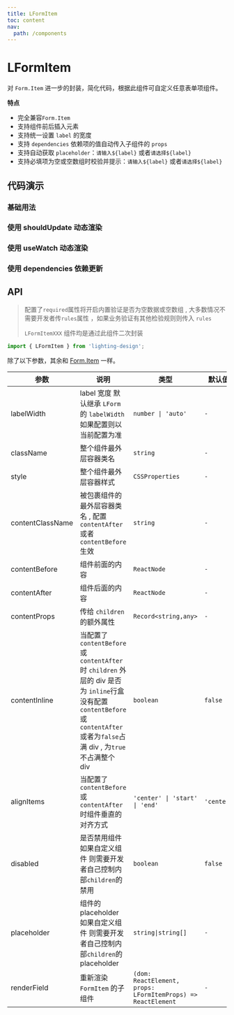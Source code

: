 ```yaml
---
title: LFormItem
toc: content
nav:
  path: /components
---
```


# LFormItem

对 `Form.Item` 进一步的封装，简化代码，根据此组件可自定义任意表单项组件。

**特点**

- 完全兼容`Form.Item`
- 支持组件前后插入元素
- 支持统一设置 `label` 的宽度
- 支持 `dependencies` 依赖项的值自动传入子组件的 `props`
- 支持自动获取 `placeholder`：`请输入${label}` 或者`请选择${label}`
- 支持必填项为空或空数组时校验并提示：`请输入${label}` 或者`请选择${label}`

## 代码演示

### 基础用法

<code src='./demos/Demo2.tsx'></code>

### 使用 shouldUpdate 动态渲染

<code src='./demos/Demo1.tsx'></code>

### 使用 useWatch 动态渲染

<code src='./demos/Demo3.tsx'></code>

### 使用 dependencies 依赖更新

<code src='./demos/Demo4.tsx'></code>

## API

> 配置了`required`属性将开启内置验证是否为空数据或空数组 , 大多数情况不需要开发者传`rules`属性 ，如果业务验证有其他检验规则则传入 `rules`
>
> `LFormItemXXX` 组件均是通过此组件二次封装

```ts
import { LFormItem } from 'lighting-design';
```

除了以下参数，其余和 [Form.Item](https://ant.design/components/form-cn#formitem) 一样。

| 参数             | 说明                                                                                                                                                                            | 类型                                                         | 默认值     |
| ---------------- | ------------------------------------------------------------------------------------------------------------------------------------------------------------------------------- | ------------------------------------------------------------ | ---------- |
| labelWidth       | label 宽度 默认继承 `LForm`的 `labelWidth` 如果配置则以当前配置为准                                                                                                             | `number \| 'auto'`                                           | `-`        |
| className        | 整个组件最外层容器类名                                                                                                                                                          | `string`                                                     | `-`        |
| style            | 整个组件最外层容器样式                                                                                                                                                          | `CSSProperties`                                              | `-`        |
| contentClassName | 被包裹组件的最外层容器类名 , 配置 `contentAfter` 或者 `contentBefore` 生效                                                                                                      | `string`                                                     | `-`        |
| contentBefore    | 组件前面的内容                                                                                                                                                                  | `ReactNode`                                                  | `-`        |
| contentAfter     | 组件后面的内容                                                                                                                                                                  | `ReactNode`                                                  | `-`        |
| contentProps     | 传给 `children` 的额外属性                                                                                                                                                      | `Record<string,any>`                                         | `-`        |
| contentInline    | 当配置了 `contentBefore` 或 `contentAfter` 时 `children` 外层的 div 是否为 `inline`行盒 没有配置`contentBefore` 或 `contentAfter`或者为`false`占满 div , 为`true`不占满整个 div | `boolean`                                                    | `false`    |
| alignItems       | 当配置了 `contentBefore` 或 `contentAfter` 时组件垂直的对齐方式                                                                                                                 | `'center' \| 'start' \| 'end'`                               | `'center'` |
| disabled         | 是否禁用组件<br>如果自定义组件 则需要开发者自己控制内部`children`的禁用                                                                                                         | `boolean`                                                    | `false`    |
| placeholder      | 组件的 placeholder<br>如果自定义组件 则需要开发者自己控制内部`children`的 placeholder                                                                                           | `string\|string[]`                                           | `-`        |
| renderField      | 重新渲染 `FormItem` 的子组件                                                                                                                                                    | `(dom: ReactElement, props: LFormItemProps) => ReactElement` | `-`        |
